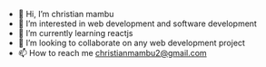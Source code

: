 - 👋 Hi, I’m christian mambu
- 👀 I’m interested in web development and software development
- 🌱 I’m currently learning reactjs
- 💞️ I’m looking to collaborate on any web development project
- 📫 How to reach me christianmambu2@gmail.com

<!---
Mchris-hub/Mchris-hub is a ✨ special ✨ repository because its `README.md` (this file) appears on your GitHub profile.
You can click the Preview link to take a look at your changes.
--->
